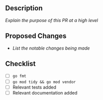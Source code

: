 ## Description

_Explain the purpose of this PR at a high level_

## Proposed Changes

- _List the notable changes being made_

## Checklist

- [ ] `go fmt`
- [ ] `go mod tidy && go mod vendor`
- [ ] Relevant tests added
- [ ] Relevant documentation added
